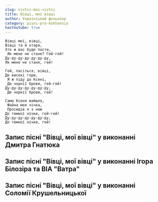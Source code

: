 ```yaml
---
slug: vivtsi-moi-vivtsi
title: Вівці, мої вівці
author: Український фольклор
category: pisni-pro-kokhannia
hasYoutube: true
---
```

```
Вівці мої, вівці, 
Вівці та й отара, 
Хто ж вас буде пасти,
 Як мене не стане? Гей-гей! 
Ду-ду-ду-ду-ду-ду-ду, 
Як мене не стане, гей! 
```

```
Гей, пасіться, вівці, 
Де високі гори,
 Я ж піду до Ксені,
 Де чорнії брови, гей-гей!
Ду-ду-ду-ду-ду-ду-ду,
 Де чорнії брови, гей! 
```

```
Сама Ксеня вийшла,
 Файна моя чічка,
 Просидів я з нею 
До темної нічки, гей-гей! 
Ду-ду-ду-ду-ду-ду-ду, 
До темної нічки, гей!
```

## Запис пісні "Вівці, мої вівці" у виконанні Дмитра Гнатюка

<YoutubeIframe id="Ajw5UrC7vyw" className="md:w-4/5" />

## Запис пісні "Вівці, мої вівці" у виконанні Ігора Білозіра та ВІА "Ватра"

<YoutubeIframe id="JANU7tUvekM " className="md:w-4/5" />

## Запис пісні "Вівці, мої вівці" у виконанні Соломії Крушельницької

<YoutubeIframe id="B0KCOKLWY-A" className="md:w-4/5" />
